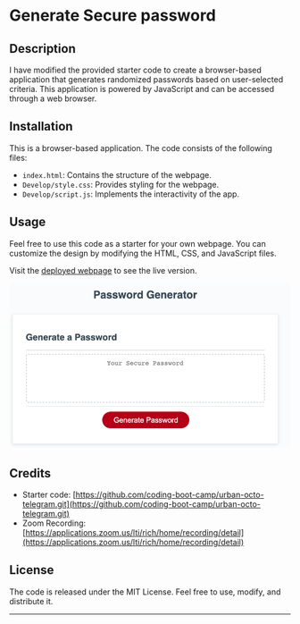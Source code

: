 # Generate Secure password

## Description

I have modified the provided starter code to create a browser-based application that generates randomized passwords based on user-selected criteria. This application is powered by JavaScript and can be accessed through a web browser.


## Installation
This is a browser-based application. The code consists of the following files:

- `index.html`: Contains the structure of the webpage.
- `Develop/style.css`: Provides styling for the webpage.
- `Develop/script.js`: Implements the interactivity of the app.



## Usage

Feel free to use this code as a starter for your own webpage. You can customize the design by modifying the HTML, CSS, and JavaScript files.

Visit the [deployed webpage](https://bazrahimi.github.io/secure-passphrase/) to see the live version.

![Screenshot of the webpage](./Develop/web-screenshot.png)


## Credits

- Starter code: [https://github.com/coding-boot-camp/urban-octo-telegram.git](https://github.com/coding-boot-camp/urban-octo-telegram.git)
- Zoom Recording: [https://applications.zoom.us/lti/rich/home/recording/detail](https://applications.zoom.us/lti/rich/home/recording/detail)

## License

The code is released under the MIT License. Feel free to use, modify, and distribute it.

---
